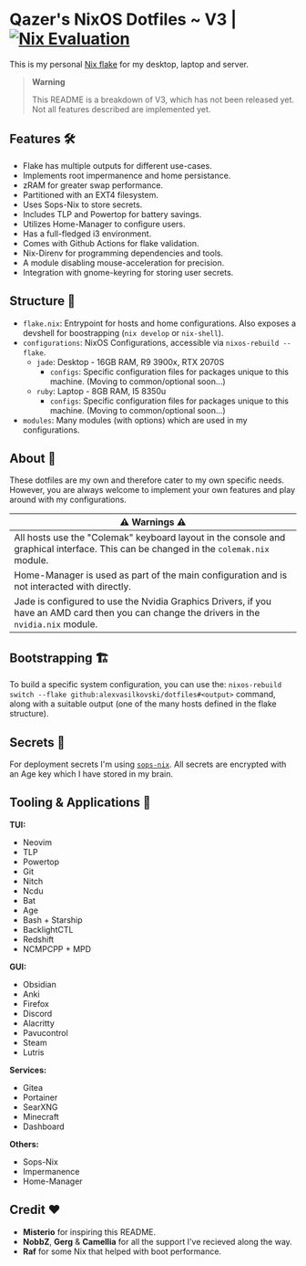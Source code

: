 # Qazer's NixOS Dotfiles ~ V3 | [![Nix Evaluation](https://github.com/alexvasilkovski/dotfiles/actions/workflows/nix.yml/badge.svg)](https://github.com/alexvasilkovski/dotfiles/actions/workflows/nix.yml)

This is my personal [Nix flake](https://nixos.wiki/wiki/Flakes) for my desktop, laptop and server.

> __Warning__
>
>This README is a breakdown of V3, which has not been released yet. Not all features described are implemented yet.


## Features 🛠️

- Flake has multiple outputs for different use-cases.
- Implements root impermanence and home persistance.
- zRAM for greater swap performance.
- Partitioned with an EXT4 filesystem.
- Uses Sops-Nix to store secrets.
- Includes TLP and Powertop for battery savings.
- Utilizes Home-Manager to configure users.
- Has a full-fledged i3 environment.
- Comes with Github Actions for flake validation.
- Nix-Direnv for programming dependencies and tools.
- A module disabling mouse-acceleration for precision.
- Integration with gnome-keyring for storing user secrets.

## Structure 🧱

- `flake.nix`: Entrypoint for hosts and home configurations. Also exposes a
  devshell for boostrapping (`nix develop` or `nix-shell`).
- `configurations`: NixOS Configurations, accessible via `nixos-rebuild --flake`.
  - `jade`: Desktop - 16GB RAM, R9 3900x, RTX 2070S
    - `configs`: Specific configuration files for packages unique to this machine. (Moving to common/optional soon...)
  - `ruby`: Laptop - 8GB RAM, I5 8350u
    - `configs`: Specific configuration files for packages unique to this machine. (Moving to common/optional soon...)
- `modules`: Many modules (with options) which are used in my configurations.

## About 📕

These dotfiles are my own and therefore cater to my own specific needs.
However, you are always welcome to implement your own features and play around with my configurations.

| ⚠️ Warnings ⚠️ |
|---|
|All hosts use the "Colemak" keyboard layout in the console and graphical interface. This can be changed in the `colemak.nix` module.|
|Home-Manager is used as part of the main configuration and is not interacted with directly.|
|Jade is configured to use the Nvidia Graphics Drivers, if you have an AMD card then you can change the drivers in the `nvidia.nix` module.|

## Bootstrapping 🏗️

To build a specific system configuration, you can use the:
`nixos-rebuild switch --flake github:alexvasilkovski/dotfiles#<output>`
command, along with a suitable output (one of the many hosts defined in the flake structure).

## Secrets 🔐

For deployment secrets I'm using [`sops-nix`](https://github.com/Mic92/sops-nix). All secrets are encrypted with an Age key which I have stored in my brain.

## Tooling & Applications 🧰

**TUI:**

- Neovim
- TLP
- Powertop
- Git
- Nitch
- Ncdu
- Bat
- Age
- Bash + Starship
- BacklightCTL
- Redshift
- NCMPCPP + MPD

**GUI:**

- Obsidian
- Anki
- Firefox
- Discord
- Alacritty
- Pavucontrol
- Steam
- Lutris

**Services:**

- Gitea
- Portainer
- SearXNG
- Minecraft
- Dashboard

**Others:**

- Sops-Nix
- Impermanence
- Home-Manager

## Credit ❤️

- **Misterio** for inspiring this README.
- **NobbZ**, **Gerg** & **Camellia** for all the support I've recieved along the way.
- **Raf** for some Nix that helped with boot performance.
